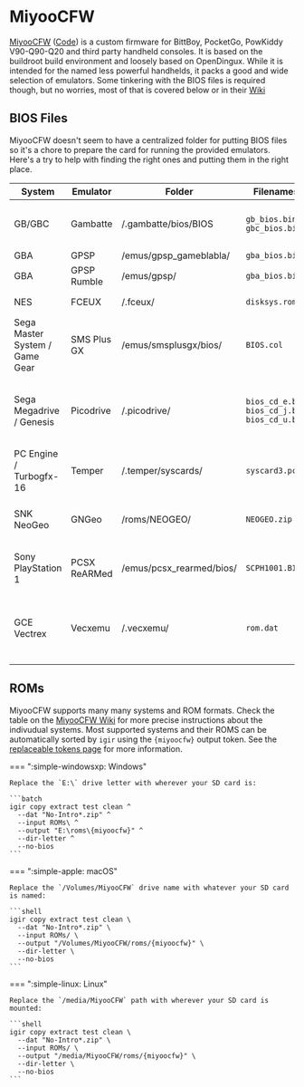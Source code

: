 # MiyooCFW

[MiyooCFW](https://github.com/TriForceX/MiyooCFW/wiki) ([Code](https://github.com/TriForceX/MiyooCFW)) is a custom firmware  for BittBoy, PocketGo, PowKiddy V90-Q90-Q20 and third party handheld consoles. It is based on the buildroot build environment and loosely based on OpenDingux. While it is intended for the named less powerful handhelds, it packs a good and wide selection of emulators. Some tinkering with the BIOS files is required though, but no worries, most of that is covered below or in their [Wiki](https://github.com/TriForceX/MiyooCFW/wiki/Emulator-Info)

## BIOS Files

MiyooCFW doesn't seem to have a centralized folder for putting BIOS files so it's a chore to prepare the card for running the provided emulators. Here's a try to help with finding the right ones and putting them in the right place.

| System   | Emulator | Folder | Filenames | MD5SUMs | Comments |
|----------|----------|--------|-----------|---------|----------|
|  GB/GBC  | Gambatte | /.gambatte/bios/BIOS | `gb_bios.bin` &#10; `gbc_bios.bin` |  `32fbbd84168d3482956eb3c5051637f5` &#10; `dbfce9db9deaa2567f6a84fde55f9680`      |  Only required for authentic boot screen         |
| GBA      | GPSP     | /emus/gpsp_gameblabla/ | `gba_bios.bin` | `a860e8c0b6d573d191e4ec7db1b1e4f6` | |
| GBA      | GPSP Rumble    | /emus/gpsp/ | `gba_bios.bin` | `a860e8c0b6d573d191e4ec7db1b1e4f6` | |
| NES      | FCEUX    | /.fceux/ | `disksys.rom` |  `ca30b50f880eb660a320674ed365ef7a` | For Famicom Disk System |
| Sega Master System / Game Gear | SMS Plus GX | /emus/smsplusgx/bios/ | `BIOS.col` | `840481177270d5642a14ca71ee72844c` | System.dat calls this `bios.sms` |
| Sega Megadrive / Genesis | Picodrive | /.picodrive/ | `bios_cd_e.bin` &#10; `bios_cd_j.bin` &#10; `bios_cd_u.bin` | `e66fa1dc5820d254611fdcdba0662372` &#10; `278a9397d192149e84e820ac621a8edd` &#10; `2efd74e3232ff260e371b99f84024f7f` | for Mega-CD only. System.dat uses different casing. |
| PC Engine / Turbogfx-16 | Temper | /.temper/syscards/ | `syscard3.pce` | `38179df8f4ac870017db21ebcbf53114` | for CD based games |
| SNK NeoGeo | GNGeo | /roms/NEOGEO/ | `NEOGEO.zip` | unknown | version from FBA 0.2.97.39 works |
| Sony PlayStation 1 | PCSX ReARMed | /emus/pcsx_rearmed/bios/ | `SCPH1001.BIN` | `924e392ed05558ffdb115408c263dccf` | Optional but required for LLE, activate in options |
| GCE Vectrex | Vecxemu | /.vecxemu/ | `rom.dat` | `ab082fa8c8e632dd68589a8c7741388f` | not part of 'System.dat', available as part of vecxemu [here](https://github.com/gameblabla/vecxemu/raw/master/rom.dat) |


## ROMs

MiyooCFW supports many many systems and ROM formats. Check the table on the [MiyooCFW Wiki](https://github.com/TriForceX/MiyooCFW/wiki/Emulator-Info) for more precise instructions about the indivudual systems. Most supported systems and their ROMS can be automatically sorted by `igir` using the `{miyoocfw}` output token. See the [replaceable tokens page](../../output/tokens.md) for more information.

=== ":simple-windowsxp: Windows"

    Replace the `E:\` drive letter with wherever your SD card is:

    ```batch
    igir copy extract test clean ^
      --dat "No-Intro*.zip" ^
      --input ROMs\ ^
      --output "E:\roms\{miyoocfw}" ^
      --dir-letter ^
      --no-bios
    ```

=== ":simple-apple: macOS"

    Replace the `/Volumes/MiyooCFW` drive name with whatever your SD card is named:

    ```shell
    igir copy extract test clean \
      --dat "No-Intro*.zip" \
      --input ROMs/ \
      --output "/Volumes/MiyooCFW/roms/{miyoocfw}" \
      --dir-letter \
      --no-bios
    ```

=== ":simple-linux: Linux"

    Replace the `/media/MiyooCFW` path with wherever your SD card is mounted:

    ```shell
    igir copy extract test clean \
      --dat "No-Intro*.zip" \
      --input ROMs/ \
      --output "/media/MiyooCFW/roms/{miyoocfw}" \
      --dir-letter \
      --no-bios
    ```
